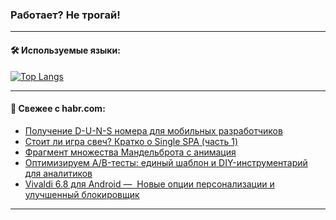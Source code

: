 ### Работает? Не трогай!

---
<!--
#### 🛠️ Technical stack:

![Java](https://img.shields.io/badge/Java-informational?logo=Oracle&style=flat&logoColor=white&color=FF4500)
![Kotlin](https://img.shields.io/badge/Kotlin-informational?logo=Kotlin&style=flat&logoColor=white&color=774D97)
![TS](https://img.shields.io/badge/TypeScript-informational?logo=typeScript&style=flat&logoColor=black&color=017acc)
![Python](https://img.shields.io/badge/Python-informational?logo=Python&style=flat&logoColor=black&color=ffdd54) <br>
![Spring](https://img.shields.io/badge/Spring-informational?logo=Spring&style=flat&logoColor=white&color=6DB33F) 
![SpringBoot](https://img.shields.io/badge/SpringBoot-informational?logo=SpringBoot&style=flat&logoColor=white&color=6DB33F)
![Nest](https://img.shields.io/badge/NestJS-informational?logo=NestJS&style=flat&logoColor=white&color=E0234E) 
![NodeJS](https://img.shields.io/badge/NodeJS-informational?logo=node.js&style=flat&logoColor=white&color=70A760)<br>
![PostgreSQL](https://img.shields.io/badge/PostgreSQL-informational?logo=PostgreSQL&style=flat&logoColor=white&color=DAA520)
![MongoDB](https://img.shields.io/badge/MongoDB-informational?logo=MongoDB&style=flat&logoColor=white&color=870000)
![Apache](https://img.shields.io/badge/Apache-informational?logo=apache&style=flat&logoColor=white&color=f74e28)

___ 
-->

#### 🛠️ Используемые языки:

[![Top Langs](https://github-readme-stats-u2qms2cxw-advtsettinggmailcoms-projects.vercel.app/api/top-langs/?username=zloylis&langs_count=10&hide_title=true&title_color=e6edf3&size_weight=0.5&count_weight=0.5&layout=compact&hide_progress=true&hide_border=true&theme=dracula)](https://github.com/zloylis)

<!---


####  :octocat:&nbsp;&nbsp; Статистика:

![GitHub stats](https://github-readme-stats-u2qms2cxw-advtsettinggmailcoms-projects.vercel.app/api?username=zloylis&show_icons=true&hide_border=true&theme=dracula&title_color=e6edf3&include_all_commits=true&count_private=true&hide_rank=false&hide_title=true&rank_icon=github)
-->
---

#### 💬 Свежее с habr.com:

<!-- BLOG-POST-LIST:START -->
- [Получение D-U-N-S номера для мобильных разработчиков](https://habr.com/ru/articles/826602/?utm_source=habrahabr&utm_medium=rss&utm_campaign=826602)
- [Стоит ли игра свеч? Кратко о Single SPA &lpar;часть 1&rpar;](https://habr.com/ru/articles/826590/?utm_source=habrahabr&utm_medium=rss&utm_campaign=826590)
- [Фрагмент множества Мандельброта с анимация](https://habr.com/ru/articles/826072/?utm_source=habrahabr&utm_medium=rss&utm_campaign=826072)
- [Оптимизируем A/B-тесты: единый шаблон и DIY-инструментарий для аналитиков](https://habr.com/ru/companies/sravni/articles/826244/?utm_source=habrahabr&utm_medium=rss&utm_campaign=826244)
- [Vivaldi 6.8 для Android —  Новые опции персонализации и улучшенный блокировщик](https://habr.com/ru/companies/vivaldi/articles/826582/?utm_source=habrahabr&utm_medium=rss&utm_campaign=826582)
<!-- BLOG-POST-LIST:END -->

---
